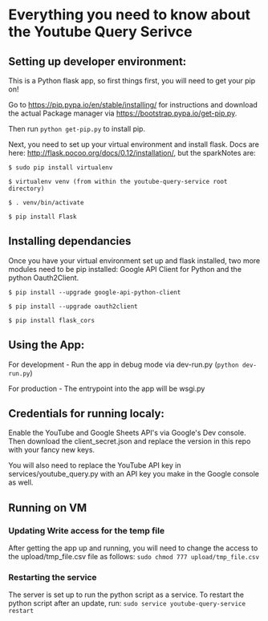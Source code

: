 # Everything you need to know about the Youtube Query Serivce

## Setting up developer environment:

This is a Python flask app, so first things first, you will need to get your pip on!

Go to https://pip.pypa.io/en/stable/installing/ for instructions and download the actual Package manager via https://bootstrap.pypa.io/get-pip.py.

Then run `python get-pip.py` to install pip.

Next, you need to set up your virtual environment and install flask. Docs are here: http://flask.pocoo.org/docs/0.12/installation/, but the sparkNotes are:

```
$ sudo pip install virtualenv

$ virtualenv venv (from within the youtube-query-service root directory)

$ . venv/bin/activate

$ pip install Flask
```

## Installing dependancies

Once you have your virtual environment set up and flask installed, two more modules need to be pip installed: Google API Client for Python and the python Oauth2Client.

```
$ pip install --upgrade google-api-python-client

$ pip install --upgrade oauth2client

$ pip install flask_cors
```

## Using the App:

For development - Run the app in debug mode via dev-run.py (`python dev-run.py`)

For production - The entrypoint into the app will be wsgi.py


## Credentials for running localy:

Enable the YouTube and Google Sheets API's via Google's Dev console. Then download the client_secret.json and replace the version in this repo with your fancy new keys.

You will also need to replace the YouTube API key in services/youtube_query.py with an API key you make in the Google console as well.

## Running on VM

### Updating Write access for the temp file

After getting the app up and running, you will need to change the access to the upload/tmp_file.csv file as follows:
`sudo chmod 777 upload/tmp_file.csv`

### Restarting the service

The server is set up to run the python script as a service. To restart the python script after an update, run:
`sudo service youtube-query-service restart`
